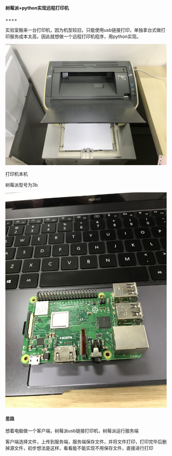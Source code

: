#### 树莓派+python实现远程打印机

++++

实验室搬来一台打印机，因为机型较旧，只能使用usb链接打印，单独拿台式做打印服务成本太高，因此就想做一个远程打印机程序，用python实现。

![打印机](https://github.com/Okery/print_client/blob/master/img/print.JPG)

打印机本机

树莓派型号为3b

![打印机](https://github.com/Okery/print_client/blob/master/img/raspberry.JPG)

#### 思路

想着电脑做一个客户端，树莓派usb链接打印机，树莓派运行服务端

客户端选择文件，上传到服务端，服务端保存文件，并将文件打印，打印完毕后删掉源文件，初步想法是这样，看看能不能实现不用保存文件，直接进行打印
